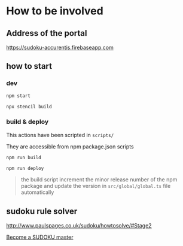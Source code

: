 
# How to be involved


## Address of the portal

<https://sudoku-accurentis.firebaseapp.com>

## how to start

### dev

``` bash
npm start  

npx stencil build
```

### build & deploy

This actions have been scripted in `scripts/` 

They are accessible from npm package.json scripts

``` bash
npm run build

npm run deploy
```

> the build script increment the minor release number of the npm package and update the version in `src/global/global.ts` file automatically

## sudoku rule solver

<http://www.paulspages.co.uk/sudoku/howtosolve/#Stage2>

[Become a SUDOKU master](https://books.google.fr/books?id=AFHrGY6VZPgC&pg=PA21&lpg=PA21&dq=sudoku+accurate&source=bl&ots=JsSoVECSRo&sig=juxPnoDaYlKXY0OFa9kgVvZQj_I&hl=fr&sa=X&ved=2ahUKEwjHseGhvcLfAhWGSRUIHVEuB2QQ6AEwBHoECC0QAQ#v=onepage&q=sudoku%20accurate&f=true)
